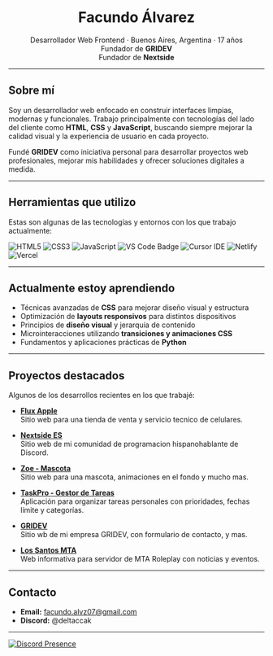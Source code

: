 <h1 align="center">Facundo Álvarez</h1>
<p align="center">
  Desarrollador Web Frontend · Buenos Aires, Argentina · 17 años <br>
  Fundador de <strong>GRIDEV</strong> <br>
  Fundador de <strong>Nextside</strong>
</p>

---

## Sobre mí

Soy un desarrollador web enfocado en construir interfaces limpias, modernas y funcionales. Trabajo principalmente con tecnologías del lado del cliente como **HTML**, **CSS** y **JavaScript**, buscando siempre mejorar la calidad visual y la experiencia de usuario en cada proyecto.

Fundé **GRIDEV** como iniciativa personal para desarrollar proyectos web profesionales, mejorar mis habilidades y ofrecer soluciones digitales a medida.

---

## Herramientas que utilizo

Estas son algunas de las tecnologías y entornos con los que trabajo actualmente:

![HTML5](https://img.shields.io/badge/HTML5-E34F26?style=flat&logo=html5&logoColor=white)
![CSS3](https://img.shields.io/badge/CSS3-1572B6?style=flat&logo=css3&logoColor=white)
![JavaScript](https://img.shields.io/badge/JavaScript-F7DF1E?style=flat&logo=javascript&logoColor=black)
![VS Code Badge](https://img.shields.io/badge/Visual%20Studio%20Code-007ACC?logo=visualstudiocode&logoColor=fff&style=plastic)
![Cursor IDE](https://img.shields.io/badge/Cursor%20IDE-007ACC?style=flat-square)
![Netlify](https://img.shields.io/badge/Netlify-00C7B7?style=flat&logo=netlify&logoColor=white)
![Vercel](https://img.shields.io/badge/Vercel-000000?style=flat&logo=vercel&logoColor=white)

---

## Actualmente estoy aprendiendo

- Técnicas avanzadas de **CSS** para mejorar diseño visual y estructura
- Optimización de **layouts responsivos** para distintos dispositivos
- Principios de **diseño visual** y jerarquía de contenido
- Microinteracciones utilizando **transiciones y animaciones CSS**
- Fundamentos y aplicaciones prácticas de **Python**

---

## Proyectos destacados

Algunos de los desarrollos recientes en los que trabajé:

- [**Flux Apple**](https://flux-apple.vercel.app/)  
  Sitio web para una tienda de venta y servicio tecnico de celulares.
  
- [**Nextside ES**](https://nextside-pg.vercel.app/)  
  Sitio web de mi comunidad de programacion hispanohablante de Discord.

- [**Zoe - Mascota**](https://zoeeeee.netlify.app/)  
  Sitio web para una mascota, animaciones en el fondo y mucho mas.
  
- [**TaskPro - Gestor de Tareas**](https://gridev.vercel.app/)  
  Aplicación para organizar tareas personales con prioridades, fechas límite y categorías.

- [**GRIDEV**](https://gridev.vercel.app/)  
  Sitio wb de mi empresa GRIDEV, con formulario de contacto, y mas.

- [**Los Santos MTA**](https://los-santos-mta.vercel.app/)  
  Web informativa para servidor de MTA Roleplay con noticias y eventos.
  

---

## Contacto

- **Email:** facundo.alvz07@gmail.com  
- **Discord:** @deltaccak

---
[![Discord Presence](https://lanyard.cnrad.dev/api/737892667182022757?bg=031e4e&borderRadius=10px&theme=dark&hideTimestamp=true)](https://discord.com/users/737892667182022757)

